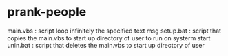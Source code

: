 # prank-people
main.vbs    :   script loop infinitely the specified text msg
setup.bat   :   script that copies the main.vbs to start up directory of user to run on systerm start
unin.bat    :   script that deletes the main.vbs to start up directory of user